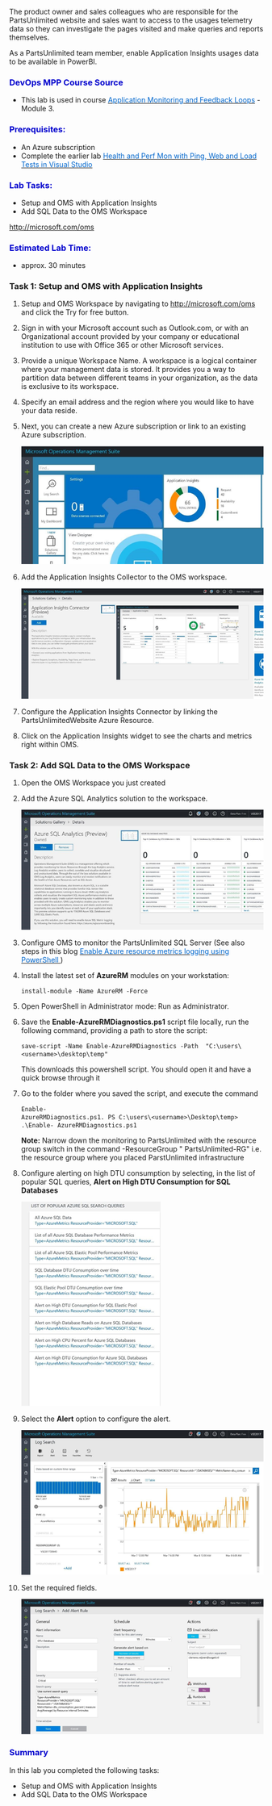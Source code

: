 
The product owner and sales colleagues who are responsible for the PartsUnlimited website and sales want to access to the usages telemetry data so they can investigate the pages visited and make queries and reports themselves.  

As a PartsUnlimited team member, enable Application Insights usages data to be available in PowerBI.  



<h3><span style="color: #0000CD;">DevOps MPP Course Source </span></h3>

- This lab is used in course <a href="https://www.edx.org/course/application-monitoring-feedback-loops-microsoft-devops200-7x-0" target="_blank"><span style="color: #0066cc;" color="#0066cc"> Application Monitoring and Feedback Loops</span></a> - Module 3.



<h3><span style="color: #0000CD;">Prerequisites:</span></h3>

- An Azure subscription
- Complete the earlier lab <a href="https://microsoft.github.io/PartsUnlimited/apm/200.7x-APM-HealthandPerfMonitoring.html" target="_blank"><span style="color: #0066cc;" color="#0066cc"> Health and Perf Mon with Ping, Web and Load Tests in Visual Studio  </span></a> 



<h3><span style="color: #0000CD;">Lab Tasks: </span></h3>

- Setup and OMS with Application Insights  
- Add SQL Data to the OMS Workspace  



<a href="http://microsoft.com/oms" target="_blank"><span style="color: #0066cc;" color="#0066cc">http://microsoft.com/oms</span></a> 


<h3><span style="color: #0000CD;">Estimated Lab Time:</span></h3>

- approx. 30 minutes  



### Task 1: Setup and OMS with Application Insights  



1.	Setup and OMS Workspace by navigating to <a href="http://microsoft.com/oms" target="_blank"><span style="color: #0066cc;" color="#0066cc">http://microsoft.com/oms</span></a>  and click the Try for free button. 

2. Sign in with your Microsoft account such as Outlook.com, or with an Organizational account provided by your company or educational institution to use with Office 365 or other Microsoft services.    

3. Provide a unique Workspace Name. A workspace is a logical container where your management data is stored. It provides you a way to partition data between different teams in your organization, as the data is exclusive to its workspace. 

4. Specify an email address and the region where you would like to have your data reside.  

5. Next, you can create a new Azure subscription or link to an existing Azure subscription.  


    ![](../assets/omsappinsights-jan2018/omsappinsights_1.png)


6.	Add the Application Insights Collector to the OMS workspace.  

    ![](../assets/omsappinsights-jan2018/omsappinsights_2.png)


7.	Configure the Application Insights Connector by linking the PartsUnlimitedWebsite Azure Resource.  

8.	Click on the Application Insights widget to see the charts and metrics right within OMS.  







### Task 2: Add SQL Data to the OMS Workspace  



1.	Open the OMS Workspace you just created 

2.	Add the Azure SQL Analytics solution to the workspace.  

    ![](../assets/omsappinsights-jan2018/omsappinsights_3.png)


3.	Configure OMS to monitor the PartsUnlimited SQL Server (See also steps in this blog <a href="https://blogs.technet.microsoft.com/msoms/2017/01/17/enable-azure-resource-metrics-logging-using-powershell/" target="_blank"><span style="color: #0066cc;" color="#0066cc"> Enable Azure resource metrics logging using PowerShell </span></a> )
  



4. Install the latest set of **AzureRM** modules on your workstation: 

    ```
    install-module -Name AzureRM -Force  
    ```

5. Open PowerShell in Administrator mode: Run as Administrator.  

6. Save the **Enable-AzureRMDiagnostics.ps1** script file locally, run the following command, providing a path to store the script: 

    ```
    save-script -Name Enable-AzureRMDiagnostics -Path  "C:\users\<username>\desktop\temp"  
    ```

    This downloads this powershell script. You should open it and have a quick browse through it

7. Go to the folder where you saved the script, and execute the command

    ```
    Enable- 
    AzureRMDiagnostics.ps1. PS C:\users\<username>\Desktop\temp> .\Enable- AzureRMDiagnostics.ps1   
    ```

    **Note:** Narrow down the monitoring to PartsUnlimited with the resource group switch in the command -ResourceGroup " PartsUnlimited-RG"  i.e. the resource group where you placed ParstUnlimited infrastructure



4.	Configure alerting on high DTU consumption by selecting, in the list of popular SQL queries, **Alert on High DTU Consumption for SQL Databases** 

    ![](../assets/omsappinsights-jan2018/omsappinsights_4.png)


5. 	Select the **Alert** option to configure the alert.  

    ![](../assets/omsappinsights-jan2018/omsappinsights_5.png)


6. Set the required fields. 

    ![](../assets/omsappinsights-jan2018/omsappinsights_6.png)


<h3><span style="color: #0000CD;"> Summary</span></h3>

In this lab you completed the following tasks:
- Setup and OMS with Application Insights  
- Add SQL Data to the OMS Workspace  